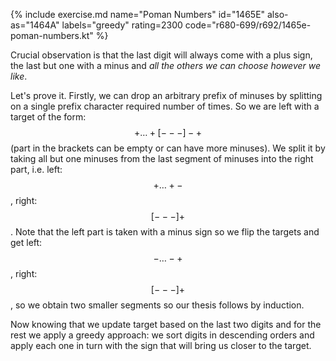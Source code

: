 {% include exercise.md name="Poman Numbers" id="1465E" also-as="1464A" labels="greedy" rating=2300 code="r680-699/r692/1465e-poman-numbers.kt" %}

Crucial observation is that the last digit will always come with a plus sign, the last but one with a minus and *all the others we can choose however we like*.

Let's prove it.  Firstly, we can drop an arbitrary prefix of minuses by splitting on a single prefix character required number of times.  So we are left with a target of the form: $$+ \ldots +[---]-+$$ (part in the brackets can be empty or can have more minuses).  We split it by taking all but one minuses from the last segment of minuses into the right part, i.e. left: $$+ \ldots +-$$, right: $$[---]+$$.  Note that the left part is taken with a minus sign so we flip the targets and get left: $$- \ldots -+$$, right: $$[---]+$$, so we obtain two smaller segments so our thesis follows by induction.

Now knowing that we update target based on the last two digits and for the rest we apply a greedy approach: we sort digits in descending orders and apply each one in turn with the sign that will bring us closer to the target.
